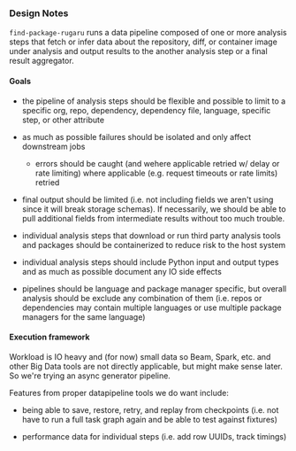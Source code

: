 ### Design Notes

`find-package-rugaru` runs a data pipeline composed of one or more
analysis steps that fetch or infer data about the repository, diff, or
container image under analysis and output results to the another
analysis step or a final result aggregator.

#### Goals

* the pipeline of analysis steps should be flexible and possible to
  limit to a specific org, repo, dependency, dependency file,
  language, specific step, or other attribute

* as much as possible failures should be isolated and only affect
  downstream jobs
  * errors should be caught (and wehere applicable retried w/ delay or
    rate limiting) where applicable (e.g. request timeouts or rate
    limits) retried

* final output should be limited (i.e. not including fields we aren't
  using since it will break storage schemas). If necessarily, we
  should be able to pull additional fields from intermediate results
  without too much trouble.

* individual analysis steps that download or run third party analysis
  tools and packages should be containerized to reduce risk to the
  host system

* individual analysis steps should include Python input and output
  types and as much as possible document any IO side effects

* pipelines should be language and package manager specific, but
  overall analysis should be exclude any combination of them
  (i.e. repos or dependencies may contain multiple languages or use
  multiple package managers for the same language)

#### Execution framework

Workload is IO heavy and (for now) small data so Beam, Spark, etc. and
other Big Data tools are not directly applicable, but might make sense
later. So we're trying an async generator pipeline.

Features from proper datapipeline tools we do want include:

* being able to save, restore, retry, and replay from checkpoints
  (i.e. not have to run a full task graph again and be able to test
  against fixtures)

* performance data for individual steps (i.e. add row UUIDs, track
  timings)
